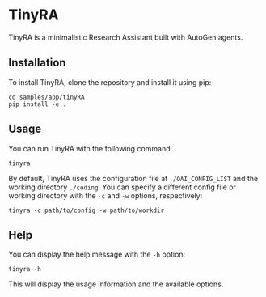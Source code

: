 # TinyRA

TinyRA is a minimalistic Research Assistant built with AutoGen agents.

## Installation

To install TinyRA, clone the repository and install it using pip:

```
cd samples/app/tinyRA
pip install -e .
```

## Usage

You can run TinyRA with the following command:

```
tinyra
```

By default, TinyRA uses the configuration file at `./OAI_CONFIG_LIST` and the working directory `./coding`. You can specify a different config file or working directory with the `-c` and `-w` options, respectively:

```
tinyra -c path/to/config -w path/to/workdir
```

## Help

You can display the help message with the `-h` option:

```
tinyra -h
```

This will display the usage information and the available options.
